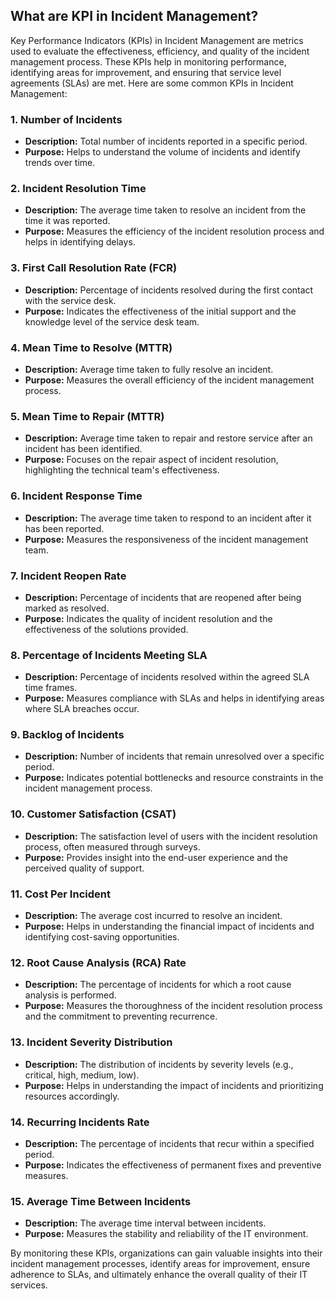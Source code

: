 ## What are KPI in Incident Management?

Key Performance Indicators (KPIs) in Incident Management are metrics used to evaluate the effectiveness, efficiency, and quality of the incident management process. These KPIs help in monitoring performance, identifying areas for improvement, and ensuring that service level agreements (SLAs) are met. Here are some common KPIs in Incident Management:

### 1. **Number of Incidents**
   - **Description:** Total number of incidents reported in a specific period.
   - **Purpose:** Helps to understand the volume of incidents and identify trends over time.

### 2. **Incident Resolution Time**
   - **Description:** The average time taken to resolve an incident from the time it was reported.
   - **Purpose:** Measures the efficiency of the incident resolution process and helps in identifying delays.

### 3. **First Call Resolution Rate (FCR)**
   - **Description:** Percentage of incidents resolved during the first contact with the service desk.
   - **Purpose:** Indicates the effectiveness of the initial support and the knowledge level of the service desk team.

### 4. **Mean Time to Resolve (MTTR)**
   - **Description:** Average time taken to fully resolve an incident.
   - **Purpose:** Measures the overall efficiency of the incident management process.

### 5. **Mean Time to Repair (MTTR)**
   - **Description:** Average time taken to repair and restore service after an incident has been identified.
   - **Purpose:** Focuses on the repair aspect of incident resolution, highlighting the technical team's effectiveness.

### 6. **Incident Response Time**
   - **Description:** The average time taken to respond to an incident after it has been reported.
   - **Purpose:** Measures the responsiveness of the incident management team.

### 7. **Incident Reopen Rate**
   - **Description:** Percentage of incidents that are reopened after being marked as resolved.
   - **Purpose:** Indicates the quality of incident resolution and the effectiveness of the solutions provided.

### 8. **Percentage of Incidents Meeting SLA**
   - **Description:** Percentage of incidents resolved within the agreed SLA time frames.
   - **Purpose:** Measures compliance with SLAs and helps in identifying areas where SLA breaches occur.

### 9. **Backlog of Incidents**
   - **Description:** Number of incidents that remain unresolved over a specific period.
   - **Purpose:** Indicates potential bottlenecks and resource constraints in the incident management process.

### 10. **Customer Satisfaction (CSAT)**
   - **Description:** The satisfaction level of users with the incident resolution process, often measured through surveys.
   - **Purpose:** Provides insight into the end-user experience and the perceived quality of support.

### 11. **Cost Per Incident**
   - **Description:** The average cost incurred to resolve an incident.
   - **Purpose:** Helps in understanding the financial impact of incidents and identifying cost-saving opportunities.

### 12. **Root Cause Analysis (RCA) Rate**
   - **Description:** The percentage of incidents for which a root cause analysis is performed.
   - **Purpose:** Measures the thoroughness of the incident resolution process and the commitment to preventing recurrence.

### 13. **Incident Severity Distribution**
   - **Description:** The distribution of incidents by severity levels (e.g., critical, high, medium, low).
   - **Purpose:** Helps in understanding the impact of incidents and prioritizing resources accordingly.

### 14. **Recurring Incidents Rate**
   - **Description:** The percentage of incidents that recur within a specified period.
   - **Purpose:** Indicates the effectiveness of permanent fixes and preventive measures.

### 15. **Average Time Between Incidents**
   - **Description:** The average time interval between incidents.
   - **Purpose:** Measures the stability and reliability of the IT environment.

By monitoring these KPIs, organizations can gain valuable insights into their incident management processes, identify areas for improvement, ensure adherence to SLAs, and ultimately enhance the overall quality of their IT services.
